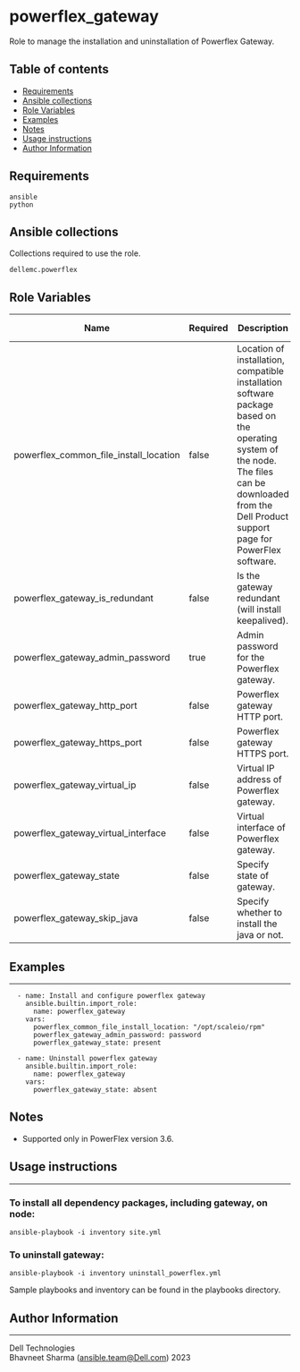# powerflex_gateway

Role to manage the installation and uninstallation of Powerflex Gateway.

## Table of contents

* [Requirements](#requirements)
* [Ansible collections](#ansible-collections)
* [Role Variables](#role-variables)
* [Examples](#examples)
* [Notes](#notes)
* [Usage instructions](#usage-instructions)
* [Author Information](#author-information)

## Requirements

```
ansible
python
```

## Ansible collections

Collections required to use the role.

```
dellemc.powerflex
```

## Role Variables

<table>
<thead>
  <tr>
    <th>Name</th>
    <th>Required</th>
    <th>Description</th>
    <th>Choices</th>
    <th>Type</th>
    <th>Default Value</th>
  </tr>
</thead>
<tbody>
  <tr>
    <td>powerflex_common_file_install_location</td>
    <td>false</td>
    <td>Location of installation, compatible installation software package based on the operating system of the node.
    <br> The files can be downloaded from the Dell Product support page for PowerFlex software.</td>
    <td></td>
    <td>path</td>
    <td>/var/tmp</td>
  </tr>
  <tr>
    <td>powerflex_gateway_is_redundant</td>
    <td>false</td>
    <td>Is the gateway redundant (will install keepalived).<br></td>
    <td></td>
    <td>bool</td>
    <td>false</td>
  </tr>
  <tr>
    <td>powerflex_gateway_admin_password</td>
    <td>true</td>
    <td>Admin password for the Powerflex gateway.<br></td>
    <td></td>
    <td>str</td>
    <td></td>
  </tr>
  <tr>
    <td>powerflex_gateway_http_port</td>
    <td>false</td>
    <td>Powerflex gateway HTTP port.<br></td>
    <td></td>
    <td>int</td>
    <td>80</td>
  </tr>
  <tr>
    <td>powerflex_gateway_https_port</td>
    <td>false</td>
    <td>Powerflex gateway HTTPS port.<br></td>
    <td></td>
    <td>int</td>
    <td>443</td>
  </tr>
  <tr>
    <td>powerflex_gateway_virtual_ip</td>
    <td>false</td>
    <td>Virtual IP address of Powerflex gateway.<br></td>
    <td></td>
    <td>str</td>
    <td></td>
  </tr>
  <tr>
    <td>powerflex_gateway_virtual_interface</td>
    <td>false</td>
    <td>Virtual interface of Powerflex gateway.<br></td>
    <td></td>
    <td>str</td>
    <td></td>
  </tr>
  <tr>
    <td>powerflex_gateway_state</td>
    <td>false</td>
    <td>Specify state of gateway.<br></td>
    <td>absent, present</td>
    <td>str</td>
    <td>present</td>
  </tr>
  <tr>
    <td>powerflex_gateway_skip_java</td>
    <td>false</td>
    <td>Specify whether to install the java or not.<br></td>
    <td></td>
    <td>bool</td>
    <td>false</td>
  </tr>
</tbody>
</table>

## Examples
----
```
  - name: Install and configure powerflex gateway
    ansible.builtin.import_role:
      name: powerflex_gateway
    vars:
      powerflex_common_file_install_location: "/opt/scaleio/rpm"
      powerflex_gateway_admin_password: password
      powerflex_gateway_state: present

  - name: Uninstall powerflex gateway
    ansible.builtin.import_role:
      name: powerflex_gateway
    vars:
      powerflex_gateway_state: absent

```

## Notes
- Supported only in PowerFlex version 3.6.

## Usage instructions
----
### To install all dependency packages, including gateway, on node:
  ```
  ansible-playbook -i inventory site.yml
  ```

### To uninstall gateway:
  ```
  ansible-playbook -i inventory uninstall_powerflex.yml
  ```

Sample playbooks and inventory can be found in the playbooks directory.

## Author Information
------------------

Dell Technologies <br>
Bhavneet Sharma (ansible.team@Dell.com)  2023
